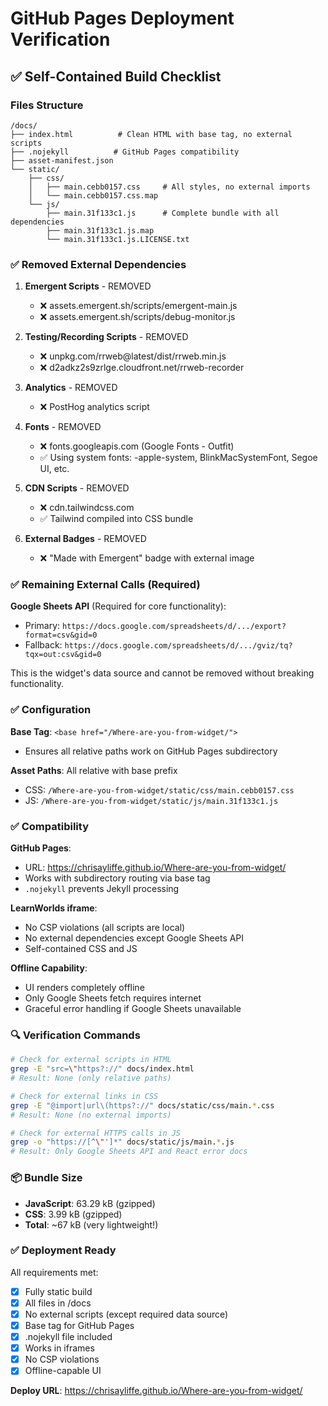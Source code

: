 # GitHub Pages Deployment Verification

## ✅ Self-Contained Build Checklist

### Files Structure
```
/docs/
├── index.html          # Clean HTML with base tag, no external scripts
├── .nojekyll          # GitHub Pages compatibility
├── asset-manifest.json
└── static/
    ├── css/
    │   ├── main.cebb0157.css     # All styles, no external imports
    │   └── main.cebb0157.css.map
    └── js/
        ├── main.31f133c1.js      # Complete bundle with all dependencies
        ├── main.31f133c1.js.map
        └── main.31f133c1.js.LICENSE.txt
```

### ✅ Removed External Dependencies

1. **Emergent Scripts** - REMOVED
   - ❌ assets.emergent.sh/scripts/emergent-main.js
   - ❌ assets.emergent.sh/scripts/debug-monitor.js

2. **Testing/Recording Scripts** - REMOVED
   - ❌ unpkg.com/rrweb@latest/dist/rrweb.min.js
   - ❌ d2adkz2s9zrlge.cloudfront.net/rrweb-recorder

3. **Analytics** - REMOVED
   - ❌ PostHog analytics script

4. **Fonts** - REMOVED
   - ❌ fonts.googleapis.com (Google Fonts - Outfit)
   - ✅ Using system fonts: -apple-system, BlinkMacSystemFont, Segoe UI, etc.

5. **CDN Scripts** - REMOVED
   - ❌ cdn.tailwindcss.com
   - ✅ Tailwind compiled into CSS bundle

6. **External Badges** - REMOVED
   - ❌ "Made with Emergent" badge with external image

### ✅ Remaining External Calls (Required)

**Google Sheets API** (Required for core functionality):
- Primary: `https://docs.google.com/spreadsheets/d/.../export?format=csv&gid=0`
- Fallback: `https://docs.google.com/spreadsheets/d/.../gviz/tq?tqx=out:csv&gid=0`

This is the widget's data source and cannot be removed without breaking functionality.

### ✅ Configuration

**Base Tag**: `<base href="/Where-are-you-from-widget/">`
- Ensures all relative paths work on GitHub Pages subdirectory

**Asset Paths**: All relative with base prefix
- CSS: `/Where-are-you-from-widget/static/css/main.cebb0157.css`
- JS: `/Where-are-you-from-widget/static/js/main.31f133c1.js`

### ✅ Compatibility

**GitHub Pages**: 
- URL: https://chrisayliffe.github.io/Where-are-you-from-widget/
- Works with subdirectory routing via base tag
- `.nojekyll` prevents Jekyll processing

**LearnWorlds iframe**:
- No CSP violations (all scripts are local)
- No external dependencies except Google Sheets API
- Self-contained CSS and JS

**Offline Capability**:
- UI renders completely offline
- Only Google Sheets fetch requires internet
- Graceful error handling if Google Sheets unavailable

### 🔍 Verification Commands

```bash
# Check for external scripts in HTML
grep -E "src=\"https?://" docs/index.html
# Result: None (only relative paths)

# Check for external links in CSS
grep -E "@import|url\(https?://" docs/static/css/main.*.css
# Result: None (no external imports)

# Check for external HTTPS calls in JS
grep -o "https://[^\"']*" docs/static/js/main.*.js
# Result: Only Google Sheets API and React error docs
```

### 📦 Bundle Size
- **JavaScript**: 63.29 kB (gzipped)
- **CSS**: 3.99 kB (gzipped)
- **Total**: ~67 kB (very lightweight!)

### ✅ Deployment Ready

All requirements met:
- [x] Fully static build
- [x] All files in /docs
- [x] No external scripts (except required data source)
- [x] Base tag for GitHub Pages
- [x] .nojekyll file included
- [x] Works in iframes
- [x] No CSP violations
- [x] Offline-capable UI

**Deploy URL**: https://chrisayliffe.github.io/Where-are-you-from-widget/
